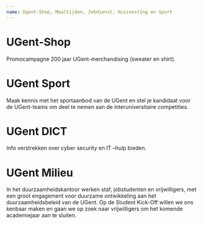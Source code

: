 ```yaml
---
name: Ugent-Shop, Maaltijden, Jobdienst, Huisvesting en Sport
---
```

# UGent-Shop
Promocampagne 200 jaar UGent-merchandising (sweater en shirt).

# UGent Sport
Maak kennis met het sportaanbod van de UGent en stel je kandidaat voor de UGent-teams om deel te nemen aan de interuniversitaire competities.

# UGent DICT
Info verstrekken over cyber security en IT –hulp bieden.

# UGent Milieu
In het duurzaamheidskantoor werken staf, jobstudenten en vrijwilligers, met een groot engagement voor duurzame ontwikkeling aan het duurzaamheidsbeleid van de UGent. Op de Student Kick-Off willen we ons kenbaar maken en gaan we op zoek naar vrijwilligers om het komende academiejaar aan te sluiten. 
